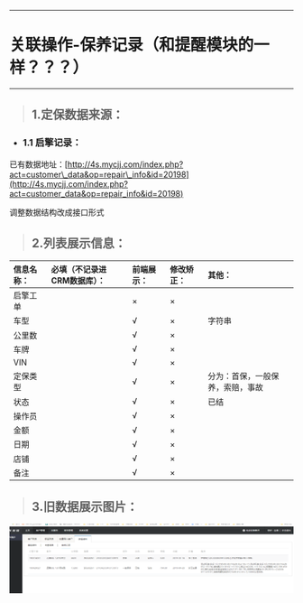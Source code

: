 ---------------------

# 关联操作-保养记录（和提醒模块的一样？？？）

----------------------

> ## 1.定保数据来源：

* ### 1.1 启擎记录：

已有数据地址：[http://4s.mycjj.com/index.php?act=customer\_data&op=repair\_info&id=20198](http://4s.mycjj.com/index.php?act=customer_data&op=repair_info&id=20198)

调整数据结构改成接口形式

> ## 2.列表展示信息：

| 信息名称： | 必填（不记录进CRM数据库）： | 前端展示： | 修改矫正： | 其他： |
| :--- | :--- | :--- | :--- | :--- |
| 启擎工单 | | × | × | |
| 车型 | | √ | × | 字符串 |
| 公里数 | | √ | × | |
| 车牌 | | √ | × | |
| VIN | | √ | × | |
| 定保类型 | | √ | × | 分为：首保，一般保养，索赔，事故 |
| 状态 | | √ | × | 已结 |
| 操作员 | | √ | × | |
| 金额 | | √ | × | |
| 日期 | | √ | × | |
| 店铺 | | √ | × | |
| 备注 | | √ | × | |

> ## 3.旧数据展示图片：

![](/assets/保养记录2.png)
